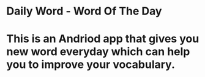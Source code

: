 # Daily Word - Word Of The Day
# This is an Andriod app that gives you new word everyday which can help you to improve your vocabulary.
